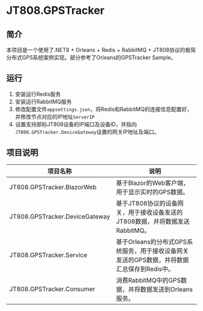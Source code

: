 # JT808.GPSTracker
## 简介
本项目是一个使用了.NET8 + Orleans + Redis + RabbitMQ + JT808协议的极简分布式GPS系统案例实现。部分参考了Orleans的GPSTracker Sample。
## 运行
1. 安装运行Redis服务
2. 安装运行RabbitMQ服务
3. 修改配置文件`appsettings.json`，将Redis和RabbitMQ的连接信息配置好，并修改节点对应的IP地址`ServerIP`
4. 设置支持部标JT808设备的IP端口及设备ID，并指向`JT808.GPSTracker.DeviceGateway`设置的网关IP地址及端口。
## 项目说明
|项目名称|说明|
|---|---|
|JT808.GPSTracker.BlazorWeb| 基于Blazor的Web客户端，用于显示实时的GPS数据。|
|JT808.GPSTracker.DeviceGateway| 基于JT808协议的设备网关，用于接收设备发送的JT808数据，并将数据发送RabbitMQ。 |
|JT808.GPSTracker.Service| 基于Orleans的分布式GPS系统服务，用于接收设备网关发送的GPS数据，并将数据汇总保存到Redis中。 |
|JT808.GPSTracker.Consumer| 消费RabbitMQ中的GPS数据，并将数据发送到Orleans服务。|
